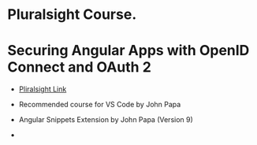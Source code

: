 # Pluralsight Course.
# Securing Angular Apps with OpenID Connect and OAuth 2

* [Pliralsight Link](https://app.pluralsight.com/library/courses/openid-and-oauth2-securing-angular-apps/table-of-contents)

* Recommended course for VS Code by John Papa

* Angular Snippets Extension by John Papa (Version 9)

* 